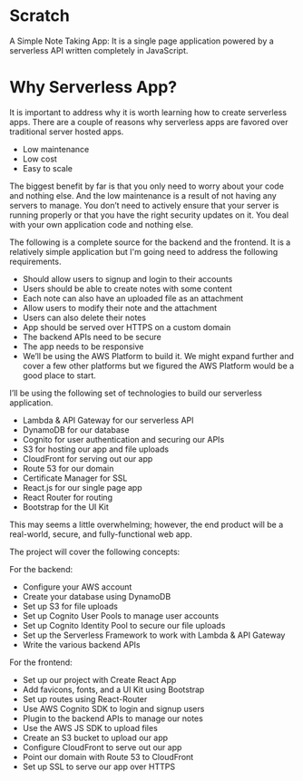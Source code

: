 # Scratch
A Simple Note Taking App: It is a single page application powered by a serverless API written completely in JavaScript. 

# Why Serverless App?
It is important to address why it is worth learning how to create serverless apps. There are a couple of reasons why serverless apps are favored over traditional server hosted apps.

- Low maintenance
- Low cost
- Easy to scale

The biggest benefit by far is that you only need to worry about your code and nothing else. And the low maintenance is a result of not having any servers to manage. You don’t need to actively ensure that your server is running properly or that you have the right security updates on it. You deal with your own application code and nothing else.


The following is a complete source for the backend and the frontend. It is a relatively simple application but I'm going need to address the following requirements.

- Should allow users to signup and login to their accounts
- Users should be able to create notes with some content
- Each note can also have an uploaded file as an attachment
- Allow users to modify their note and the attachment
- Users can also delete their notes
- App should be served over HTTPS on a custom domain
- The backend APIs need to be secure
- The app needs to be responsive
- We’ll be using the AWS Platform to build it. We might expand further and cover a few other platforms but we figured the AWS Platform would be a good place to start. 

I’ll be using the following set of technologies to build our serverless application.

- Lambda & API Gateway for our serverless API
- DynamoDB for our database
- Cognito for user authentication and securing our APIs
- S3 for hosting our app and file uploads
- CloudFront for serving out our app
- Route 53 for our domain
- Certificate Manager for SSL
- React.js for our single page app
- React Router for routing
- Bootstrap for the UI Kit

This may seems a little overwhelming; however, the end product will be a real-world, secure, and fully-functional web app. 

The project will cover the following concepts:

For the backend:

- Configure your AWS account
- Create your database using DynamoDB
- Set up S3 for file uploads
- Set up Cognito User Pools to manage user accounts
- Set up Cognito Identity Pool to secure our file uploads
- Set up the Serverless Framework to work with Lambda & API Gateway
- Write the various backend APIs

For the frontend:

- Set up our project with Create React App
- Add favicons, fonts, and a UI Kit using Bootstrap
- Set up routes using React-Router
- Use AWS Cognito SDK to login and signup users
- Plugin to the backend APIs to manage our notes
- Use the AWS JS SDK to upload files
- Create an S3 bucket to upload our app
- Configure CloudFront to serve out our app
- Point our domain with Route 53 to CloudFront
- Set up SSL to serve our app over HTTPS
